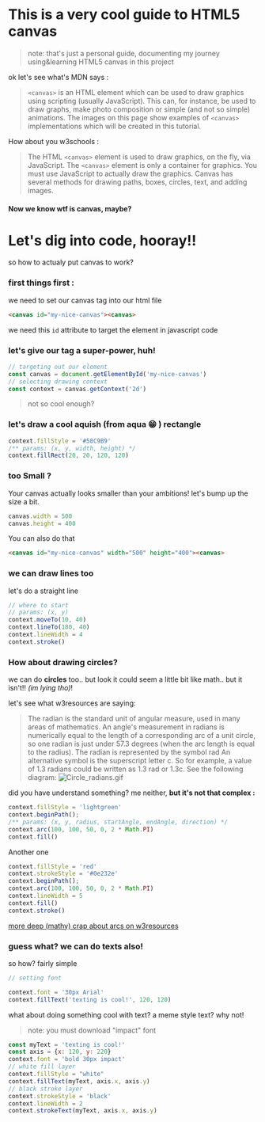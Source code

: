 # This is a very cool guide to HTML5 canvas

> note: that's just a personal guide, documenting my  journey using&learning HTML5 canvas in this project

ok let's see what's MDN says : 

> `<canvas>` is an HTML element which can be used to draw graphics using scripting (usually JavaScript). This can, for instance, be used to draw graphs, make photo composition or simple (and not so simple) animations. The images on this page show examples of `<canvas>` implementations which will be created in this tutorial.

How about you w3schools : 
> The HTML `<canvas>` element is used to draw graphics, on the fly, via JavaScript.
The `<canvas>` element is only a container for graphics. You must use JavaScript to actually draw the graphics.
Canvas has several methods for drawing paths, boxes, circles, text, and adding images.

#### Now we know wtf is canvas, maybe?

# Let's dig into code, hooray!!
so how to actualy put canvas to work?
### first things first :
we need to set our canvas tag into our html file

```html
<canvas id="my-nice-canvas"><canvas>
```
we need this `id` attribute to target the element in javascript code

### let's give our tag a super-power, huh!

```js
// targeting out our element
const canvas = document.getElementById('my-nice-canvas')
// selecting drawing context
const context = canvas.getContext('2d')
```
> not so cool enough?

### let's draw a cool aquish (from aqua :grin: ) rectangle

```js
context.fillStyle = '#58C9B9'
/** params: (x, y, width, height) */
context.fillRect(20, 20, 120, 120)
```

### too Small ?

Your canvas actually looks smaller than your ambitions! let's bump up the size a bit.

```js
canvas.width = 500
canvas.height = 400
```

You can also do that

```html
<canvas id="my-nice-canvas" width="500" height="400"><canvas>
```

### we can draw lines too

let's do a straight line

```js
// where to start
// params: (x, y)
context.moveTo(10, 40)
context.lineTo(180, 40)
context.lineWidth = 4
context.stroke()
```

### How about drawing circles? 
we can do **circles** too.. but look it could seem a little bit like math.. but it isn't!! _(im lying tho)_!

let's see what w3resources are saying:

> The radian is the standard unit of angular measure, used in many areas of mathematics. An angle's measurement in radians is numerically equal to the length of a corresponding arc of a unit circle, so one radian is just under 57.3 degrees (when the arc length is equal to the radius). The radian is represented by the symbol rad An alternative symbol is the superscript letter c. So for example, a value of 1.3 radians could be written as 1.3 rad or 1.3c. See the following diagram:
![Circle_radians.gif](http://www.w3resource.com/w3r_images/Circle_radians.gif)

did you have understand something? me neither, **but it's not that complex :**

 ```js
context.fillStyle = 'lightgreen'
context.beginPath();
/** params: (x, y, radius, startAngle, endAngle, direction) */
context.arc(100, 100, 50, 0, 2 * Math.PI)
context.fill()
 ```
Another one

```js
context.fillStyle = 'red'
context.strokeStyle = '#0e232e'
context.beginPath();
context.arc(100, 100, 50, 0, 2 * Math.PI)
context.lineWidth = 5
context.fill()
context.stroke()
```
[more deep (mathy) crap about arcs on w3resources](http://www.w3resource.com/html5-canvas/html5-canvas-arc.php)

### guess what? we can do texts also!
so how? fairly simple

```js
// setting font

context.font = '30px Arial'
context.fillText('texting is cool!', 120, 120)

```

what about doing something cool with text? a meme style text? why not!

> note: you must download "impact" font

```js
const myText = 'texting is cool!'
const axis = {x: 120, y: 220}
context.font = 'bold 30px impact'
// white fill layer
context.fillStyle = "white"
context.fillText(myText, axis.x, axis.y)
// black stroke layer
context.strokeStyle = 'black'
context.lineWidth = 2
context.strokeText(myText, axis.x, axis.y)
```

<!-- ## Here comes the best (& worst part) : **Images** -->


